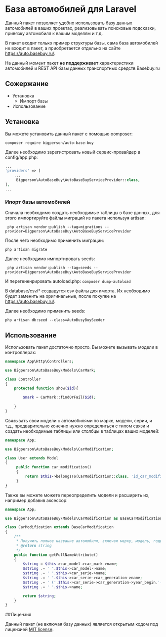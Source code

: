 # База автомобилей для Laravel

Данный пакет позволяет удобно использовать базу данных автомобилей в ваших проектах, реализовывать поисковые подсказки, привязку автомобиля к вашим моделям и т.д.

В пакет входит только пример структуры базы, сама база автомобилей не входит в пакет, а приобретается отдельно на сайте https://auto.basebuy.ru/.

На данный момент пакет **не поддерживает** характеристики автомобилей и REST API базы данных транспортных средств Basebuy.ru

## Сожержание
* Установка
    * Импорт базы
* Использование

## Установка
Вы можете установить данный пакет с помощью oomposer:

```
composer require bigperson/auto-base-buy
```

Далее необходимо зарегистровать новый сервис-провайдер в config/app.php:

```php
...
'providers' => [
    ...
     Bigperson\AutoBaseBuy\AutoBaseBuyServiceProvider::class,
],
...
```

### Ипорт базы автомобилей
Сначала необходимо создать необходимые таблицы в базе данных, для этого импортируйте файлы миграций из пакета используя artisan:

```
 php artisan vendor:publish --tag=migrations --provider=Bigperson\AutoBaseBuy\AutoBaseBuyServiceProvider
```
После чего необходимо применить миграции:
```
php artisan migrate
```

Далее необходимо импортировать seeds:

```
 php artisan vendor:publish --tag=seeds --provider=Bigperson\AutoBaseBuy\AutoBaseBuyServiceProvider
```

И перегененрировать autoload.php: `composer dump-autoload`

В database/csv/* создадутся csv файлы для иморта. Их необходимо будет заменить на оригинальные, после покупке на https://auto.basebuy.ru/.

Далее необходимо применить seeds:
```
php artisan db:seed --class=AutoBusyBuySeeder
```

## Использование

Использовать пакет достаточно просто. Вы можете вызывать модели в контроллерах:
```php
namespace App\Http\Controllers;

use Bigperson\AutoBaseBuy\Models\CarMark;

class Controller
{
    protected function show($id){

        $mark = CarMark::findOrFail($id);
        
    }
}
```

Связывать свои модели с автомобилями по марке, модели, серии, и т.д., предварительно конечно нужно определиться с типом связи и создать необходимые таблицы или столбцы в таблицах ваших моделей:

```php
namespace App;

use Bigperson\AutoBaseBuy\Models\CarModification;

class User extends Model
{
     public function car_modification()
     {
         return $this->belongsTo(CarModification::class, 'id_car_modification');
     }
}
```

Также вы можете можете переопределить модели и расширить их, например добавив аксессор:
```php
namespace App;

use Bigperson\AutoBaseBuy\Models\CarModification as BaseCarModification;

class CarModification extends BaseCarModification
{
    /**
     * Получить полное название автомобиля, включая марку, модель, годы выпуска, серию
     * @return string
     */
    public function getFullNameAttribute()
    {
        $string = $this->car_model->car_mark->name;
        $string .= ' '.$this->car_model->name;
        $string .= ' '.$this->car_serie->name;
        $string .= ' '.$this->car_serie->car_generation->name;
        $string .= ' ('.$this->car_serie->car_generation->year_begin.'-'.$this->car_serie->car_generation->year_end.')';
        $string .= ' '.$this->name;

        return $string;
    }
}
```


##Лицензия

Данный пакет (не включая базу данных) является открытым кодом под лицензией [MIT license](https://opensource.org/licenses/MIT).

